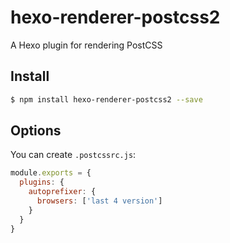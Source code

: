 # hexo-renderer-postcss2

A Hexo plugin for rendering PostCSS

## Install

``` bash
$ npm install hexo-renderer-postcss2 --save
```

## Options

You can create `.postcssrc.js`:

``` js
module.exports = {
  plugins: {
    autoprefixer: {
      browsers: ['last 4 version']
    }
  }
}
```